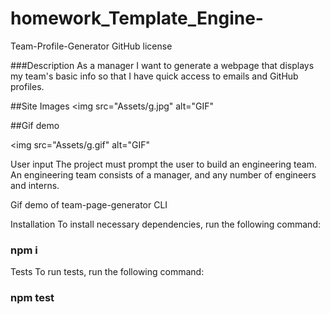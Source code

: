 # homework_Template_Engine-
Team-Profile-Generator
GitHub license

###Description
As a manager I want to generate a webpage that displays my team's basic info so that I have quick access to emails and GitHub profiles.

##Site Images
<img src="Assets/g.jpg" alt="GIF"

##Gif demo 

<img src="Assets/g.gif" alt="GIF"

User input
The project must prompt the user to build an engineering team. An engineering team consists of a manager, and any number of engineers and interns.

Gif demo of team-page-generator CLI

Installation
To install necessary dependencies, run the following command:

 ### npm i
Tests
To run tests, run the following command:

### npm test
